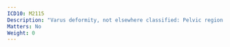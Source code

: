 ```yaml
---
ICD10: M2115
Description: "Varus deformity, not elsewhere classified: Pelvic region and thigh"
Matters: No
Weight: 0
---
```

